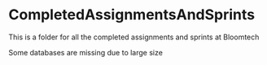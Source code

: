 # CompletedAssignmentsAndSprints
This is a folder for all the completed assignments and sprints at Bloomtech

Some databases are missing due to large size

